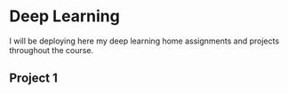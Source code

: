 # Deep Learning

I will be deploying here my deep learning home assignments and projects throughout the course.

## Project 1

